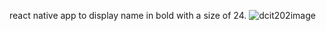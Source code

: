 react native app to display name in bold with a size of 24.
![dcit202image](https://github.com/KoteiJustice/rn-assignment2-11290334/assets/173080899/084808e5-163f-42f1-aada-6e24b6311a91)
